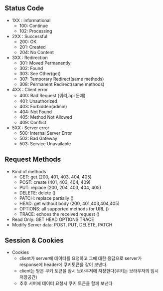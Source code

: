 ## Status Code

- 1XX : informational
  - 100: Continue
  - 102: Processing
- 2XX : Successful
  - 200: OK
  - 201: Created
  - 204: No Content
- 3XX : Redirection
  - 301: Moved Permanently
  - 302: Found
  - 303: See Other(get)
  - 307: Temporary Redirect(same methods)
  - 308: Permanent Redirect(same methods)
- 4XX : Client error
  - 400: Bad Request (쿼리,api 문제)
  - 401: Unauthorized
  - 403: Forbidden(admin)
  - 404: Not Found
  - 405: Method Not Allowed
  - 409: Conflict
- 5XX : Server error
  - 500: Internal Server Error
  - 502: Bad Gateway
  - 503: Service Unavailable

## Request Methods

- Kind of methods
  - GET: get (200, 401, 403, 404, 405)
  - POST: create (401, 403, 404, 409)
  - PUT: replace (200, 204, 403, 404, 405)
  - DELETE: delete ()
  - PATCH: replace partially ()
  - HEAD: get without body (200, 401,403,404,405)
  - OPTIONS: all supported methods for URL ()
  - TRACE: echoes the received request ()
- Read Only: GET HEAD OPTIONS TRACE
- Modify Server data: POST, PUT, DELETE, PATCH

## Session & Cookies

- Cookies
  - client가 server에 데이터를 요청하고 그에 대한 응답으로 server가 response에 header에 쿠키토큰을 같이 보낸다.
  - client는 받은 쿠키 토큰을 잠시 브라우저에 저장한다(쿠키는 브라우저의 임시저장공간)
  - 추후 서버에 데이터 요청시 쿠키 토큰을 함께 보낸다
